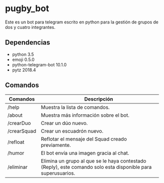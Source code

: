 # pugby_bot

Este es un bot para telegram escrito en python para la gestión de grupos de dos y cuatro integrantes.


## Dependencias

- python 3.5
- emoji 0.5.0
- python-telegram-bot 10.1.0
- pytz 2018.4

## Comandos

|Comandos|Descripción|
|---|---|
| /help       |Muestra la lista de comandos.                    |
| /about      |Muestra más información sobre el bot.            |
| /crearDuo   |Crear un dúo nuevo.                              |
| /crearSquad |Crear un escuadrón nuevo.                        |
| /refloat    |Reflotar el mensaje del Squad creado previamente.|
| /humor      |El bot envía una imagen gracia al chat.          |
| /eliminar   |Elimina un grupo al que se le haya contestado (Reply), este comando solo esta disponible para superusuarios.|
